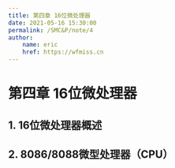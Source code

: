 ```yaml
---
title: 第四章 16位微处理器
date: 2021-05-16 15:30:00
permalink: /SMC&P/note/4
author: 
    name: eric
    href: https://wfmiss.cn
---
```


# 第四章 16位微处理器

## 1. 16位微处理器概述

## 2. 8086/8088微型处理器（CPU）

